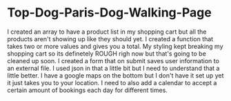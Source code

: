 # Top-Dog-Paris-Dog-Walking-Page
I created an array to have a product list in my shopping cart but all the products aren't showing up like they should yet. I created a function that takes two or more values and gives you a total. My styling kept breaking my shopping cart so its definetely ROUGH righ now but that's going to be cleaned up soon. I created a form that on submit saves user information to an external file. I used json in that a little bit but I need to understand that a little better. I have a google maps on the bottom but I don't have it set up yet it just takes you to your location. I need to also add a calendar to accept a certain amount of bookings each day for different times. 
